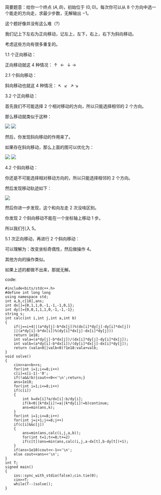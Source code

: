 简要题意：给你一个终点 $(A,B)$，初始位于 $(0,0)$。每次你可以从 $8$ 个方向中选一个能走的方向走，求最少步数，无解输出 $-1$。

这个题好像并没有这么难（?）

我们记上下左右为正向移动，记左上，左下，右上，右下为斜向移动。

考虑这些方向有很多重复的。

1.$1$ 个正向移动：

正向移动就这 $4$ 种情况：$\uparrow\leftarrow\downarrow\rightarrow$

2.$1$ 个斜向移动：

斜向移动也就这 $4$ 种情况：$\nwarrow\swarrow\nearrow\searrow$

3.$2$ 个正向移动：

首先我们不可能选择 $2$ 个相对移动的方向，所以只能选择相邻的 $2$ 个方向。

那么移动就类似于这种：

![](https://cdn.luogu.com.cn/upload/image_hosting/ts1pfets.png)
![](https://cdn.luogu.com.cn/upload/image_hosting/qpc45371.png)

然后，你发现斜向移动的作用来了。

如果存在斜向移动，那么上面的图可以优化为：

![](https://cdn.luogu.com.cn/upload/image_hosting/9yrcty4w.png)
![](https://cdn.luogu.com.cn/upload/image_hosting/vetl6147.png)


4.$2$ 个斜向移动：

你还是不可能选择相对移动方向的，所以只能选择相邻的 $2$ 个方向。

然后发现移动轨迹如下：

![](https://cdn.luogu.com.cn/upload/image_hosting/0z0mbruu.png)

然后你进一步发现，这个和向左走 $2$ 次没啥区别。

你发现 $2$ 个斜向移动不能在一个坐标轴上移动 $1$ 步。

所以我们引入 $5$。

5.$1$ 次正向移动，再进行 $2$ 个斜向移动：

可以理解为：改变坐标奇偶性，然后做操作 $4$。

其他方向的操作类似。

如果上述的都做不出来，那就无解。

code:
```
#include<bits/stdc++.h>
#define int long long
using namespace std;
int a,b,c[10],ans;
int dx[]={0,1,1,0,-1,-1,-1,0,1};
int dy[]={0,0,1,1,1,0,-1,-1,-1};
string s;
int calc(int i,int j,int a,int b)
{
	if(j==i+4||(a*dy[j]-b*dx[j])%(dx[i]*dy[j]-dy[i]*dx[j])
	||(a*dy[i]-b*dx[i])%(dy[i]*dx[j]-dx[i]*dy[j]))
	return 1e18;
	int vala=(a*dy[j]-b*dx[j])/(dx[i]*dy[j]-dy[i]*dx[j]);
	int valb=(a*dy[i]-b*dx[i])/(dy[i]*dx[j]-dx[i]*dy[j]);
	return (vala<0||valb<0)?1e18:vala+valb;
}
void solve()
{
	cin>>a>>b>>s;
	for(int i=1;i<=8;i++)
	c[i]=s[i-1]-'0';
	if(!a&&!b){cout<<0<<'\n';return;}
	ans=1e18;
	for(int i=1;i<=8;i++)
	if(c[i])
	{
		int k=dx[i]?a/dx[i]:b/dy[i];
		if(k<0||k*dx[i]!=a||k*dy[i]!=b)continue;
		ans=min(ans,k);
	}
	for(int i=1;i<=8;i++)
	for(int j=i+1;j<=8;j++)
	if(c[i]&&c[j])
	{
		ans=min(ans,calc(i,j,a,b));
		for(int t=1;t<=8;t+=2)
		if(c[t])ans=min(ans,calc(i,j,a-dx[t],b-dy[t])+1);
	}
	if(ans>1e10)cout<<-1<<'\n';
	else cout<<ans<<'\n';
}
int T;
signed main()
{
	ios::sync_with_stdio(false);cin.tie(0);
	cin>>T;
	while(T--)solve(); 
}
```